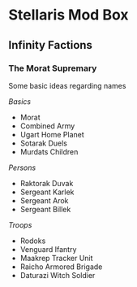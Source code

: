 # Stellaris Mod Box
## Infinity Factions
### The Morat Supremary
Some basic ideas regarding names

*Basics*
* Morat
* Combined Army
* Ugart	Home Planet
* Sotarak	Duels 
* Murdats	Children

*Persons*
* Raktorak Duvak
* Sergeant Karlek
* Sergeant Arok
* Sergeant Billek

*Troops*
* Rodoks
* Venguard Ifantry
* Maakrep Tracker Unit
* Raicho Armored Brigade
* Daturazi Witch Soldier
